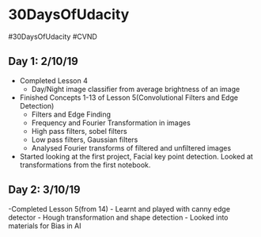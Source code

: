 # 30DaysOfUdacity

#30DaysOfUdacity #CVND

## Day 1: 2/10/19
- Completed Lesson 4
	- Day/Night image classifier from average brightness of an image
- Finished Concepts 1-13 of Lesson 5(Convolutional Filters and Edge Detection)
	- Filters and Edge Finding
	- Frequency and Fourier Transformation in images
	- High pass filters, sobel filters
	- Low pass filters, Gaussian filters
	- Analysed Fourier transforms of filtered and unfiltered images
- Started looking at the first project, Facial key point detection. Looked at transformations from the first notebook.

## Day 2: 3/10/19
-Completed Lesson 5(from 14)
	- Learnt and played with canny edge detector
	- Hough transformation and shape detection
	- Looked into materials for Bias in AI

